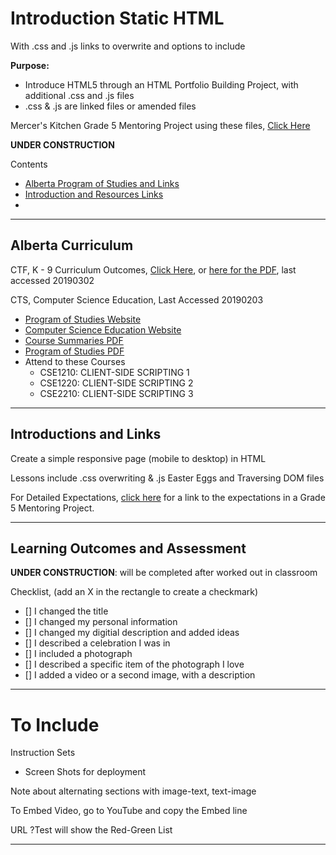 # Introduction Static HTML
With .css and .js links to overwrite and options to include

**Purpose:**
- Introduce HTML5 through an HTML Portfolio Building Project, with additional .css and .js files
- .css & .js are linked files or amended files

Mercer's Kitchen Grade 5 Mentoring Project using these files, <a href="https://github.com/MercersKitchen/Website-Mentoring">Click Here</a>

**UNDER CONSTRUCTION**

Contents
- <a href="https://github.com/Dev-Outreach/Introduction-Static-HTML/blob/master/README.md#alberta-curriculum">Alberta Program of Studies and Links</a>
- <a href="https://github.com/Dev-Outreach/Introduction-Static-HTML/blob/master/README.md#introductions-and-links">Introduction and Resources Links</a>
- <a href=""></a>

---

## Alberta Curriculum

CTF, K - 9 Curriculum Outcomes, <a href="https://education.alberta.ca/career-and-technology-foundations/program-of-studies/everyone/ctf-program-of-studies/">Click Here</a>, or <a href="https://education.alberta.ca/media/3795641/ctf-program-of-studies-jan-4-2019.pdf">here for the PDF</a>, last accessed 20190302

CTS, Computer Science Education, Last Accessed 20190203
- <a href="https://education.alberta.ca/career-and-technology-studies/programs-of-study/">Program of Studies Website</a>
- <a href="https://education.alberta.ca/career-and-technology-studies/bit-cluster-businessadminfinanceit/everyone/bit-occupational-areas/">Computer Science Education Website</a>
- <a href="https://education.alberta.ca/media/159478/cse_sum.pdf">Course Summaries PDF</a>
- <a href="https://education.alberta.ca/media/159479/cse_pos.pdf">Program of Studies PDF</a>
- Attend to these Courses
  - CSE1210: CLIENT-SIDE SCRIPTING 1
  - CSE1220: CLIENT-SIDE SCRIPTING 2
  - CSE2210: CLIENT-SIDE SCRIPTING 3

---

## Introductions and Links

Create a simple responsive page (mobile to desktop) in HTML

Lessons include .css overwriting & .js Easter Eggs and Traversing DOM files

For Detailed Expectations,
<a href="https://github.com/MercersKitchen/Website-Mentoring#expectations">click here</a>
for a link to the expectations in a Grade 5 Mentoring Project.

---

## Learning Outcomes and Assessment

**UNDER CONSTRUCTION**: will be completed after worked out in classroom

Checklist, (add an X in the rectangle to create a checkmark)
- [] I changed the title
- [] I changed my personal information
- [] I changed my digitial description and added ideas
- [] I described a celebration I was in
- [] I included a photograph
- [] I described a specific item of the photograph I love
- [] I added a video or a second image, with a description

---

# To Include

Instruction Sets
- Screen Shots for deployment

Note about alternating sections with image-text, text-image

To Embed Video, go to YouTube and copy the Embed line

URL ?Test will show the Red-Green List

---
